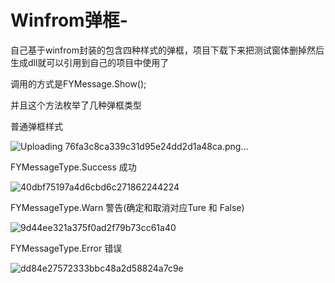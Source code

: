 # Winfrom弹框-
自己基于winfrom封装的包含四种样式的弹框，项目下载下来把测试窗体删掉然后生成dll就可以引用到自己的项目中使用了

调用的方式是FYMessage.Show();

并且这个方法枚举了几种弹框类型 

普通弹框样式

![Uploading 76fa3c8ca339c31d95e24dd2d1a48ca.png…]()


FYMessageType.Success 成功

![40dbf75197a4d6cbd6c271862244224](https://github.com/liyanyng/Winfrom-/assets/106012367/be964e32-dfe0-4592-8b4a-f646ae85e355)



FYMessageType.Warn 警告(确定和取消对应Ture 和 False)

![9d44ee321a375f0ad2f79b73cc61a40](https://github.com/liyanyng/Winfrom-/assets/106012367/7852190b-899e-43a0-9939-2be2d4d481e8)


FYMessageType.Error 错误

![dd84e27572333bbc48a2d58824a7c9e](https://github.com/liyanyng/Winfrom-/assets/106012367/46076b29-31c2-4358-860d-a4be3c29beb4)

